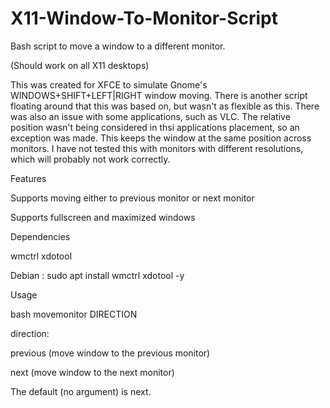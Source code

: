 # X11-Window-To-Monitor-Script
Bash script to move a window to a different monitor.

(Should work on all X11 desktops)

This was created for XFCE to simulate Gnome's WINDOWS+SHIFT+LEFT|RIGHT window moving. There is another script floating around that this was based on, but wasn't as flexible as this. There was also an issue with some applications, such as VLC. The relative position wasn't being considered in thsi applications placement, so an exception was made. This keeps the window at the same position across monitors. I have not tested this with monitors with different resolutions, which will probably not work correctly.

Features

Supports moving either to previous monitor or next monitor

Supports fullscreen and maximized windows

Dependencies

wmctrl xdotool

Debian : sudo apt install wmctrl xdotool -y

Usage

bash movemonitor DIRECTION

direction:

   previous (move window to the previous monitor)
   
   next (move window to the next monitor)
   
   The default (no argument) is next.
